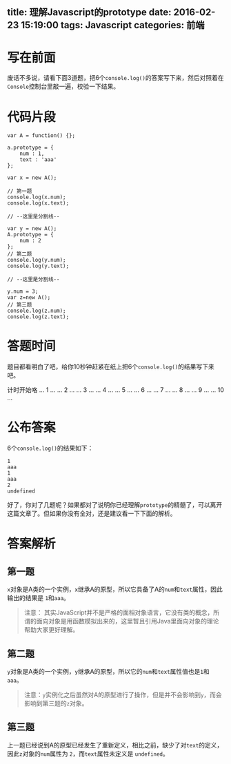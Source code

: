 title: 理解Javascript的prototype
date: 2016-02-23 15:19:00
tags: Javascript 
categories: 前端 
---

# 写在前面
废话不多说，请看下面3道题，把6个`console.log()`的答案写下来，然后对照着在`Console`控制台里敲一遍，校验一下结果。

<!--more-->

# 代码片段

```
var A = function() {};

a.prototype = {
    num : 1,
    text : 'aaa'
};

var x = new A();

// 第一题
console.log(x.num);
console.log(x.text);

// --这里是分割线--

var y = new A();
A.prototype = {
    num : 2
};
// 第二题
console.log(y.num);
console.log(y.text);

// --这里是分割线--

y.num = 3;
var z=new A();
// 第三题
console.log(z.num);
console.log(z.text);
```

# 答题时间
题目都看明白了吧，给你10秒钟赶紧在纸上把6个`console.log()`的结果写下来吧。

计时开始咯
... 1 ...
... 2 ...
... 3 ...
... 4 ...
... 5 ...
... 6 ...
... 7 ...
... 8 ...
... 9 ...
... 10 ...

# 公布答案
6个`console.log()`的结果如下：
```
1
aaa
1
aaa
2
undefined
```

好了，你对了几题呢？如果都对了说明你已经理解`prototype`的精髓了，可以离开这篇文章了。但如果你没有全对，还是建议看一下下面的解析。


# 答案解析
## 第一题
`x`对象是A类的一个实例，`x`继承A的原型，所以它具备了A的`num`和`text`属性，因此输出的结果是  `1`和`aaa`。

> 注意： 其实JavaScript并不是严格的面相对象语言，它没有类的概念，所谓的面向对象是用函数模拟出来的，这里暂且引用Java里面向对象的理论帮助大家更好理解。

## 第二题
`y`对象是A类的一个实例，`y`继承A的原型，所以它的`num`和`text`属性值也是`1`和`aaa`。
> 注意：`y`实例化之后虽然对A的原型进行了操作，但是并不会影响到`y`，而会影响到第三题的`z`对象。

## 第三题
上一题已经说到A的原型已经发生了重新定义，相比之前，缺少了对`text`的定义，因此`z`对象的`num`属性为 `2`，而`text`属性未定义是 `undefined`。

